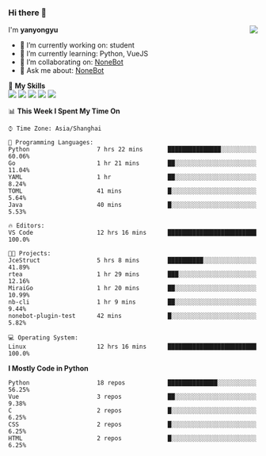 ### Hi there 👋

<a href="#">
  <img align="right" src="https://github-readme-stats.vercel.app/api?username=yanyongyu&count_private=true&show_icons=true&bg_color=15,f2f7fd,E0EAFC" />
</a>

I'm **yanyongyu**

- 🔭 I’m currently working on: student
- 🌱 I’m currently learning: Python, VueJS
- 👯 I’m collaborating on: [NoneBot](https://github.com/nonebot)
- 💬 Ask me about: [NoneBot](https://github.com/nonebot)

🌟 **My Skills**  
![](https://img.shields.io/badge/-Python-3e74a2?style=flat-square&logo=Python&logoColor=fff)
![](https://img.shields.io/badge/-Vue-4fc08d?style=flat-square&logo=Vue.js&logoColor=fff)
![](https://img.shields.io/badge/-Node.js-339933?style=flat-square&logo=Node.js&logoColor=fff)
![](https://img.shields.io/badge/-Docker-2496ED?style=flat-square&logo=Docker&logoColor=fff)
![](https://img.shields.io/badge/-Linux-000000?style=flat-square&logo=Linux&logoColor=fff)

<!--START_SECTION:waka-->
📊 **This Week I Spent My Time On** 

```text
⌚︎ Time Zone: Asia/Shanghai

💬 Programming Languages: 
Python                   7 hrs 22 mins       ███████████████░░░░░░░░░░   60.06% 
Go                       1 hr 21 mins        ██░░░░░░░░░░░░░░░░░░░░░░░   11.04% 
YAML                     1 hr                ██░░░░░░░░░░░░░░░░░░░░░░░   8.24% 
TOML                     41 mins             █░░░░░░░░░░░░░░░░░░░░░░░░   5.64% 
Java                     40 mins             █░░░░░░░░░░░░░░░░░░░░░░░░   5.53%

🔥 Editors: 
VS Code                  12 hrs 16 mins      █████████████████████████   100.0%

🐱‍💻 Projects: 
JceStruct                5 hrs 8 mins        ██████████░░░░░░░░░░░░░░░   41.89% 
rtea                     1 hr 29 mins        ███░░░░░░░░░░░░░░░░░░░░░░   12.16% 
MiraiGo                  1 hr 20 mins        ██░░░░░░░░░░░░░░░░░░░░░░░   10.99% 
nb-cli                   1 hr 9 mins         ██░░░░░░░░░░░░░░░░░░░░░░░   9.44% 
nonebot-plugin-test      42 mins             █░░░░░░░░░░░░░░░░░░░░░░░░   5.82%

💻 Operating System: 
Linux                    12 hrs 16 mins      █████████████████████████   100.0%

```

**I Mostly Code in Python** 

```text
Python                   18 repos            ██████████████░░░░░░░░░░░   56.25% 
Vue                      3 repos             ██░░░░░░░░░░░░░░░░░░░░░░░   9.38% 
C                        2 repos             █░░░░░░░░░░░░░░░░░░░░░░░░   6.25% 
CSS                      2 repos             █░░░░░░░░░░░░░░░░░░░░░░░░   6.25% 
HTML                     2 repos             █░░░░░░░░░░░░░░░░░░░░░░░░   6.25%

```



<!--END_SECTION:waka-->
